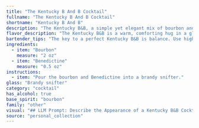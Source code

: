 ```yaml
---
title: "The Kentucky B And B Cocktail"
fullname: "The Kentucky B And B Cocktail"
shortname: "Kentucky B And B"
description: "The Kentucky B&B, a simple yet elegant mix of bourbon and Benedictine, belongs to the After Dinner cocktail family.  This cocktail is a classic Southern American creation, popularized in the mid-20th century by the legendary bartender,  The  Jim Meehan of the New York City bar, PDT. "
flavor_description: "The Kentucky B&B is a warm, comforting hug in a glass. The bourbon's robust character blends beautifully with Benedictine's sweet, herbal notes, creating a complex and balanced flavor profile. Expect notes of honey, spice, and a touch of citrus, all wrapped in a smooth, velvety finish. It's the perfect sipper for a chilly evening or a cozy night in. "
bartender_tips: "The key to a perfect Kentucky B&B is balance. Use high-quality bourbon and Benedictine for the best flavor. Start with a 2:1 ratio of bourbon to Benedictine, then adjust to your taste. Chill the ingredients beforehand for a smoother drink. Stir well with ice to chill and dilute, but don't over-dilute. Garnish with a lemon twist or a brandied cherry. Enjoy responsibly! "
ingredients:
  - item: "Bourbon"
    measure: "2 oz"
  - item: "Benedictine"
    measure: "0.5 oz"
instructions:
  - item: "Pour the bourbon and Benedictine into a brandy snifter."
glass: "Brandy snifter"
category: "cocktail"
has_alcohol: true
base_spirit: "bourbon"
family: "other"
visual: "## LLM Prompt: Describe the Appearance of a Kentucky B&B CocktailImagine a Kentucky B&B cocktail, freshly made. Describe its appearance in detail, focusing on:* **Color:**  Is it a deep amber, a lighter gold, or something in between? Does it have any hints of red or green?* **Clarity:** Is it crystal clear, slightly cloudy, or do you see any sediments?* **Texture:** Is it smooth and silky, or does it have a slightly oily appearance?* **Garnish:**  What garnish, if any, is used to accentuate the drink? What effect does the garnish have on the overall visual appeal?**Bonus:** * Does the drink have any interesting visual effects, such as a slight shimmer or a noticeable head?* Does the color of the glass or the light source affect the appearance of the cocktail?**Remember, you are a seasoned mixologist. Your description should be vivid and evocative, painting a clear picture of what a Kentucky B&B cocktail looks like.** "
source: "personal_collection"
---
```



